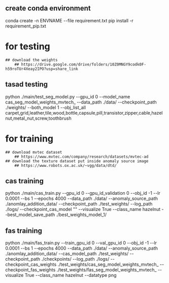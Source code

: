 ## create conda environment
conda create -n ENVNAME --file requirement.txt
pip install -r requirement_pip.txt

# for testing 
    ## download the weights
        ## https://drive.google.com/drive/folders/10Z0MNGY9codk0F-h59roTUr4Xeay2IPO?usp=share_link

## tasad testing 
python ./main/test_seg_model.py --gpu_id 0 --model_name cas_seg_model_weights_mvtech_ --data_path ./data/ --checkpoint_path ./weights/ --both_model 1 --obj_list_all carpet,grid,leather,tile,wood,bottle,capsule,pill,transistor,zipper,cable,hazelnut,metal_nut,screw,toothbrush 


# for training 
    ## download mvtec dataset
        ## https://www.mvtec.com/company/research/datasets/mvtec-ad
    ## download the texture dataset put inside anomaly source image 
        ## https://www.robots.ox.ac.uk/~vgg/data/dtd/
## cas training 
python ./main/cas_train.py --gpu_id 0 --gpu_id_validation 0 --obj_id -1 --lr 0.0001 --bs 1 --epochs 4000 --data_path ./data/ --anomaly_source_path ./anomlay_addition_data/ --checkpoint_path ./test_weights/ --log_path ./logs/ --checkpoint_cas_model "" --visualize True --class_name hazelnut --best_model_save_path ./best_weights_model_1/ 

## fas training 
python ./main/fas_train.py --train_gpu_id 0 --val_gpu_id 0 --obj_id -1 --lr 0.0001 --bs 1 --epochs 4000 --data_path ./data/ --anomaly_source_path ./anomlay_addition_data/ --cas_model_path ./test_weights/ --checkpoint_path ./checkpoints/ --log_path ./logs/ --checkpoint_cas_weights ./test_weights/cas_seg_model_weights_mvtech_ --checkpoint_fas_weights ./test_weights/fas_seg_model_weights_mvtech_ --visualize True --class_name hazelnut --datatype png 
